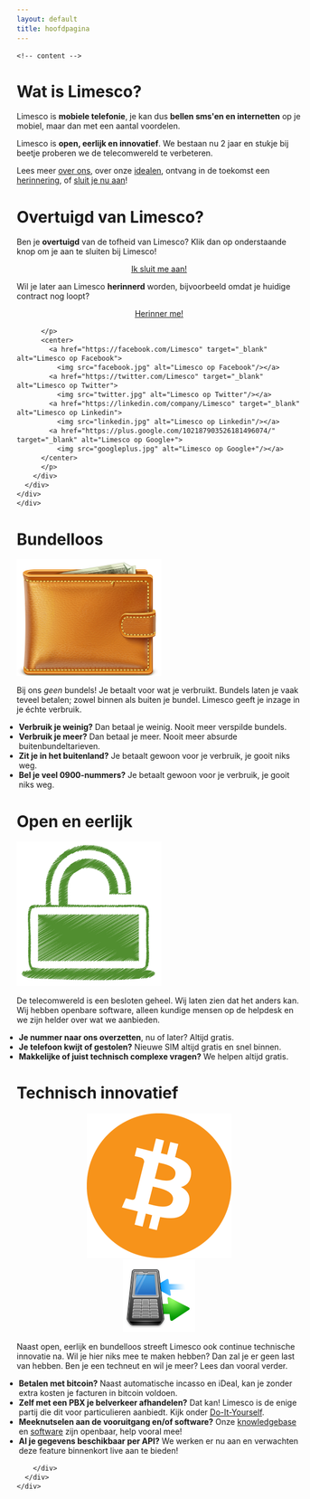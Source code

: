 ```yaml
---
layout: default
title: hoofdpagina
---
```

    <!-- content -->
<div class="container">
<div class="container-fluid">
  <!-- row1 -->
  <div class="row">
    <div class="col-xs-12 col-sm-8 col-md-8">
      <div class="panel panel-primary">
        <div class="panel-heading">
          <h1>Wat is Limesco?</h1>
        </div>
        <div class="panel-body">
          <p>Limesco is <strong>mobiele telefonie</strong>, je kan dus <strong>bellen sms'en en internetten</strong> op je mobiel, maar dan met een aantal voordelen.</p>
		  <p>Limesco is <strong>open, eerlijk en innovatief</strong>. We bestaan nu 2 jaar en stukje bij beetje proberen we de telecomwereld te verbeteren.</p>
		  <p>Lees meer <a href="over/wie-zijn-wij.html">over ons</a>, over onze <a href="over/idealen.html">idealen</a>, ontvang in de toekomst een <a href="https://inschrijven.limesco.nl/herinnering.php">herinnering</a>, of <a href="https://inschrijven.limesco.nl/">sluit je nu aan</a>!</p>
      </div>
    </div>
    </div>
    <div class="col-sm-4 col-md-4 pull-right">
      <div class="panel panel-success fill">
        <div class="panel-heading">
          <h1>Overtuigd van Limesco?</h1>
        </div>
        <div class="panel-body">
          <p>
          Ben je <strong>overtuigd</strong> van de tofheid van Limesco? Klik dan op onderstaande
          knop om je aan te sluiten bij Limesco!
          </p>
          <center>
            <p><a class="btn btn-success btn-lg" role="button" href="https://inschrijven.limesco.nl/"
                target="_blank">Ik sluit me aan!</a></p>
          </center>
          <p>
          Wil je later aan Limesco <strong>herinnerd</strong> worden, bijvoorbeeld omdat je
          huidige contract nog loopt?</p>
		  <center>
          <p><a class="btn btn-success btn-lg" role="button" href="https://inschrijven.limesco.nl/herinnering.php"
                target="_blank">Herinner me!</a></p>
          </center>
		  
          </p>
          <center>
            <a href="https://facebook.com/Limesco" target="_blank" alt="Limesco op Facebook">
              <img src="facebook.jpg" alt="Limesco op Facebook"/></a>
            <a href="https://twitter.com/Limesco" target="_blank" alt="Limesco op Twitter">
              <img src="twitter.jpg" alt="Limesco op Twitter"/></a>
            <a href="https://linkedin.com/company/Limesco" target="_blank" alt="Limesco op Linkedin">
              <img src="linkedin.jpg" alt="Limesco op Linkedin"/></a>
            <a href="https://plus.google.com/102187903526181496074/" target="_blank" alt="Limesco op Google+">
              <img src="googleplus.jpg" alt="Limesco op Google+"/></a>
          </center>
          </p>
        </div>
      </div>
    </div>
    </div>
  
  <!-- row2 -->
  <div class="row pull-up">
    <div class="col-xs-12 col-sm-8 col-md-8">
      <div class="panel panel-primary">
        <div class="panel-heading">
          <h1>Bundelloos</h1>
        </div>
        <div class="panel-body">
		<div class="col-xs-3 col-sm-3 col-md-2">
          <div class="panel-img-left">
            <img src="img/wallet.png" />
            <!-- icon by http://www.rockettheme.com CC-BY-ND -->
          </div>
		  </div>
          <div class="col-xs-9 col-sm-9 col-md-10">
		  <p>
          Bij ons <em>geen</em> bundels! Je betaalt voor wat je verbruikt.
          Bundels laten je vaak teveel betalen; zowel binnen als buiten je
          bundel. Limesco geeft je inzage in je &eacute;chte verbruik.
          </p>
		  <ul style="margin-left:-20px">
		  <li><strong>Verbruik je weinig?</strong> Dan betaal je weinig. Nooit meer verspilde bundels.</li>
		  <li><strong>Verbruik je meer?</strong> Dan betaal je meer. Nooit meer absurde buitenbundeltarieven.</li>
		  <li><strong>Zit je in het buitenland?</strong> Je betaalt gewoon voor je verbruik, je gooit niks weg.</li>
		  <li><strong>Bel je veel 0900-nummers?</strong> Je betaalt gewoon voor je verbruik, je gooit niks weg.</li>
		  </ul>
		  </div>
        </div>
      </div>
    </div>
    <div class="col-xs-12 col-sm-8 col-md-8">
      <div class="panel panel-primary">
        <div class="panel-heading">
          <h1>Open en eerlijk</h1>
        </div>
        <div class="panel-body">
		<div class="col-xs-3 col-sm-3 col-md-2">
          <div class="panel-img-left">
            <img src="img/open.png" />
			<!-- icon by http://www.doublejdesign.co.uk/ CC-BY -->
          </div>
		  </div>
		  <div class="col-xs-9 col-sm-9 col-md-10">
          <p>
          De telecomwereld is een besloten geheel. Wij laten zien dat het
          anders kan. Wij hebben openbare software, alleen kundige mensen
          op de helpdesk en we zijn helder over wat we aanbieden.
          </p>
		  <ul style="margin-left:-20px">
		  <li><strong>Je nummer naar ons overzetten</strong>, nu of later? Altijd gratis.</li>
		  <li><strong>Je telefoon kwijt of gestolen?</strong> Nieuwe SIM altijd gratis en snel binnen.</li>
		  <li><strong>Makkelijke of juist technisch complexe vragen?</strong> We helpen altijd gratis.</li>
		  </ul>
		  </div>
        </div>
      </div>
    </div>
  </div>
  <!-- /row2 -->

  <!-- row3 -->
  <div class="row">
    <div class="col-xs-12 col-sm-8 col-md-8">
      <div class="panel panel-primary">
		<div class="panel-heading">
          <h1>Technisch innovatief</h1>
        </div>
        <div class="panel-body">
		  <div class="col-xs-3 col-sm-3 col-md-2">
          <div class="panel-img-left">
            <center><img src="img/bitcoin.png" /></center>
          </div>
		  <div class="panel-img-left">
            <center><img src="img/pbx.png" /></center>
            <!-- icon by Youdu, CC-BY -->
          </div>
		  </div>
		  <div class="col-xs-9 col-sm-9 col-md-10">
          <p>
		  Naast open, eerlijk en bundelloos streeft Limesco ook continue technische innovatie na. Wil je hier niks mee te maken hebben? Dan zal je er geen last van hebben. Ben je een techneut en wil je meer? Lees dan vooral verder.</p>
		  <ul style="margin-left:-20px">
		  <li><strong>Betalen met bitcoin?</strong> Naast automatische incasso en iDeal, kan je zonder extra kosten je facturen in bitcoin voldoen.</li>
		  <li><strong>Zelf met een PBX je belverkeer afhandelen?</strong> Dat kan! Limesco is de enige partij die dit voor particulieren aanbiedt. Kijk onder <a
          href="/dienst/do-it-yourself.html">Do-It-Yourself</a>.</li>
		  <li><strong>Meeknutselen aan de vooruitgang en/of software?</strong> Onze <a
          href="https://secure.limesco.nl/wiki/" target="_blank">knowledgebase</a> en <a href="https://github.com/Limesco" target="_blank">software</a> zijn openbaar, help vooral mee!</li>
		  <li><strong>Al je gegevens beschikbaar per API?</strong> We werken er nu aan en verwachten deze feature binnenkort live aan te bieden!</li>
		  </ul>
		  </div>
		  
          
        </div>
      </div>
    </div>
  </div>
</div>
</div>
<!-- /content -->
